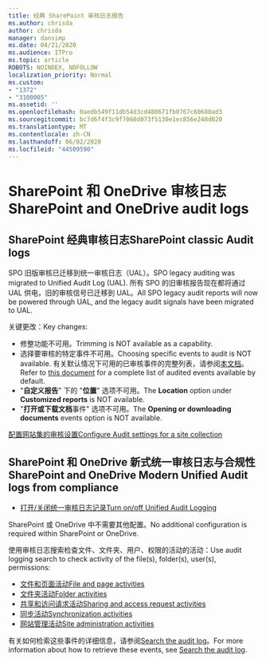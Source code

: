 ```yaml
---
title: 经典 SharePoint 审核日志报告
ms.author: chrisda
author: chrisda
manager: dansimp
ms.date: 04/21/2020
ms.audience: ITPro
ms.topic: article
ROBOTS: NOINDEX, NOFOLLOW
localization_priority: Normal
ms.custom:
- "1372"
- "3100005"
ms.assetid: ''
ms.openlocfilehash: 0aedb549f11db54d3cd480671fb0767c60680ad3
ms.sourcegitcommit: bc7d6f4f3c9f7060d073f5130e1ec856e248d020
ms.translationtype: MT
ms.contentlocale: zh-CN
ms.lasthandoff: 06/02/2020
ms.locfileid: "44509590"
---
```

# <a name="sharepoint-and-onedrive-audit-logs"></a><span data-ttu-id="dfaba-102">SharePoint 和 OneDrive 审核日志</span><span class="sxs-lookup"><span data-stu-id="dfaba-102">SharePoint and OneDrive audit logs</span></span>

## <a name="sharepoint-classic-audit-logs"></a><span data-ttu-id="dfaba-103">SharePoint 经典审核日志</span><span class="sxs-lookup"><span data-stu-id="dfaba-103">SharePoint classic Audit logs</span></span>

<span data-ttu-id="dfaba-104">SPO 旧版审核已迁移到统一审核日志（UAL）。</span><span class="sxs-lookup"><span data-stu-id="dfaba-104">SPO legacy auditing was migrated to Unified Audit Log (UAL).</span></span> <span data-ttu-id="dfaba-105">所有 SPO 的旧审核报告现在都将通过 UAL 供电，旧的审核信号已迁移到 UAL。</span><span class="sxs-lookup"><span data-stu-id="dfaba-105">All SPO legacy audit reports will now be powered through UAL, and the legacy audit signals have been migrated to UAL.</span></span>

<span data-ttu-id="dfaba-106">关键更改：</span><span class="sxs-lookup"><span data-stu-id="dfaba-106">Key changes:</span></span>

* <span data-ttu-id="dfaba-107">修整功能不可用。</span><span class="sxs-lookup"><span data-stu-id="dfaba-107">Trimming is NOT available as a capability.</span></span>
* <span data-ttu-id="dfaba-108">选择要审核的特定事件不可用。</span><span class="sxs-lookup"><span data-stu-id="dfaba-108">Choosing specific events to audit is NOT available.</span></span> <span data-ttu-id="dfaba-109">有关默认情况下可用的已审核事件的完整列表，请参阅[本文档](https://docs.microsoft.com/microsoft-365/compliance/search-the-audit-log-in-security-and-compliance)。</span><span class="sxs-lookup"><span data-stu-id="dfaba-109">Refer to [this document](https://docs.microsoft.com/microsoft-365/compliance/search-the-audit-log-in-security-and-compliance) for a complete list of audited events available by default.</span></span>
* <span data-ttu-id="dfaba-110">"**自定义报告**" 下的 "**位置**" 选项不可用。</span><span class="sxs-lookup"><span data-stu-id="dfaba-110">The **Location** option under **Customized reports** is NOT available.</span></span>
* <span data-ttu-id="dfaba-111">"**打开或下载文档**事件" 选项不可用。</span><span class="sxs-lookup"><span data-stu-id="dfaba-111">The **Opening or downloading documents** events option is NOT available.</span></span>

[<span data-ttu-id="dfaba-112">配置网站集的审核设置</span><span class="sxs-lookup"><span data-stu-id="dfaba-112">Configure Audit settings for a site collection</span></span>](https://support.office.com/article/Configure-audit-settings-for-a-site-collection-A9920C97-38C0-44F2-8BCB-4CF1E2AE22D2)

## <a name="sharepoint-and-onedrive-modern-unified-audit-logs-from-compliance"></a><span data-ttu-id="dfaba-113">SharePoint 和 OneDrive 新式统一审核日志与合规性</span><span class="sxs-lookup"><span data-stu-id="dfaba-113">SharePoint and OneDrive Modern Unified Audit logs from compliance</span></span>

* [<span data-ttu-id="dfaba-114">打开/关闭统一审核日志记录</span><span class="sxs-lookup"><span data-stu-id="dfaba-114">Turn on/off Unified Audit Logging</span></span>](https://docs.microsoft.com/microsoft-365/compliance/turn-audit-log-search-on-or-off) 

<span data-ttu-id="dfaba-115">SharePoint 或 OneDrive 中不需要其他配置。</span><span class="sxs-lookup"><span data-stu-id="dfaba-115">No additional configuration is required within SharePoint or OneDrive.</span></span>

<span data-ttu-id="dfaba-116">使用审核日志搜索检查文件、文件夹、用户、权限的活动的活动：</span><span class="sxs-lookup"><span data-stu-id="dfaba-116">Use audit logging search to check activity of the file(s), folder(s), user(s), permissions:</span></span>

* [<span data-ttu-id="dfaba-117">文件和页面活动</span><span class="sxs-lookup"><span data-stu-id="dfaba-117">File and page activities</span></span>](https://docs.microsoft.com/microsoft-365/compliance/search-the-audit-log-in-security-and-compliance)
* [<span data-ttu-id="dfaba-118">文件夹活动</span><span class="sxs-lookup"><span data-stu-id="dfaba-118">Folder activities</span></span>](https://docs.microsoft.com/microsoft-365/compliance/search-the-audit-log-in-security-and-compliance#folder-activities)
* [<span data-ttu-id="dfaba-119">共享和访问请求活动</span><span class="sxs-lookup"><span data-stu-id="dfaba-119">Sharing and access request activities</span></span>](https://docs.microsoft.com/microsoft-365/compliance/search-the-audit-log-in-security-and-compliance#sharing-and-access-request-activities)
* [<span data-ttu-id="dfaba-120">同步活动</span><span class="sxs-lookup"><span data-stu-id="dfaba-120">Synchronization activities</span></span>](https://docs.microsoft.com/microsoft-365/compliance/search-the-audit-log-in-security-and-compliance#synchronization-activities)
* [<span data-ttu-id="dfaba-121">网站管理活动</span><span class="sxs-lookup"><span data-stu-id="dfaba-121">Site administration activities</span></span>](https://docs.microsoft.com/microsoft-365/compliance/search-the-audit-log-in-security-and-compliance#site-administration-activities)

<span data-ttu-id="dfaba-122">有关如何检索这些事件的详细信息，请参阅[Search the audit log](https://docs.microsoft.com/microsoft-365/compliance/search-the-audit-log-in-security-and-compliance#search-the-audit-log)。</span><span class="sxs-lookup"><span data-stu-id="dfaba-122">For more information about how to retrieve these events, see [Search the audit log](https://docs.microsoft.com/microsoft-365/compliance/search-the-audit-log-in-security-and-compliance#search-the-audit-log).</span></span>

